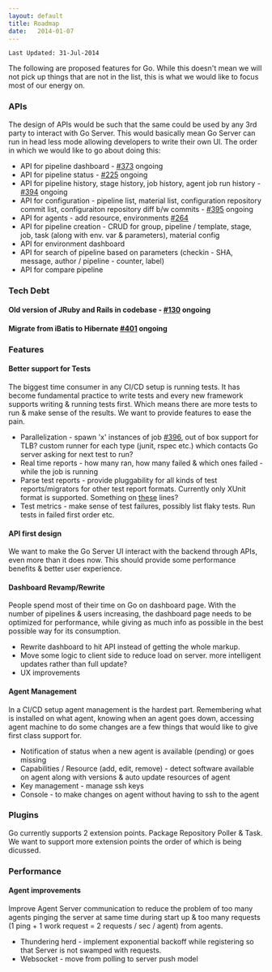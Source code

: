 ```yaml
---
layout: default
title: Roadmap
date:   2014-01-07
---
```


```
Last Updated: 31-Jul-2014
```

The following are proposed features for Go. While this doesn't mean we will not pick up things that are not in the list, this is what we would like to focus most of our energy on.

### APIs
The design of APIs would be such that the same could be used by any 3rd party to interact with Go Server. This would basically mean Go Server can run in head less mode allowing developers to write their own UI. The order in which we would like to go about doing this:

* API for pipeline dashboard - [#373](https://github.com/gocd/gocd/pull/373) ongoing
* API for pipeline status - [#225](https://github.com/gocd/gocd/issues/225) ongoing
* API for pipeline history, stage history, job history, agent job run history - [#394](https://github.com/gocd/gocd/issues/394) ongoing
* API for configuration - pipeline list, material list, configuration repository commit list, configuraiton repository diff b/w commits - [#395](https://github.com/gocd/gocd/issues/395) ongoing
* API for agents - add resource, environments [#264](https://github.com/gocd/gocd/issues/264)
* API for pipeline creation - CRUD for group, pipeline / template, stage, job, task (along with env. var & parameters), material config
* API for environment dashboard
* API for search of pipeline based on parameters (checkin - SHA, message, author / pipeline - counter, label)
* API for compare pipeline

### Tech Debt

#### Old version of JRuby and Rails in codebase - [#130](https://github.com/gocd/gocd/issues/130) ongoing
#### Migrate from iBatis to Hibernate [#401](https://github.com/gocd/gocd/issues/401) ongoing

### Features

#### Better support for Tests
The biggest time consumer in any CI/CD setup is running tests. It has become fundamental practice to write tests and every new framework supports writing & running tests first. Which means there are more tests to run & make sense of the results. We want to provide features to ease the pain.

* Parallelization - spawn 'x' instances of job [#396](https://github.com/gocd/gocd/issues/396), out of box support for TLB? custom runner for each type (junit, rspec etc.) which contacts Go server asking for next test to run? 
* Real time reports - how many ran, how many failed & which ones failed - while the job is running
* Parse test reports - provide pluggability for all kinds of test reports/migrators for other test report formats. Currently only XUnit format is supported. Something on [these](https://github.com/srinivasupadhya/xunit-converter-task) lines?
* Test metrics - make sense of test failures, possibly list flaky tests. Run tests in failed first order etc.

#### API first design
We want to make the Go Server UI interact with the backend through APIs, even more than it does now. This should provide some performance benefits & better user experience.

#### Dashboard Revamp/Rewrite
People spend most of their time on Go on dashboard page. With the number of pipelines & users increasing, the dashboard page needs to be optimized for performance, while giving as much info as possible in the best possible way for its consumption.

* Rewrite dashboard to hit API instead of getting the whole markup.
* Move some logic to client side to reduce load on server. more intelligent updates rather than full update?
* UX improvements

#### Agent Management
In a CI/CD setup agent management is the hardest part. Remembering what is installed on what agent, knowing when an agent goes down, accessing agent machine to do some changes are a few things that would like to give first class support for.

* Notification of status when a new agent is available (pending) or goes missing
* Capabilities / Resource (add, edit, remove) - detect software available on agent along with versions & auto update resources of agent
* Key management - manage ssh keys
* Console - to make changes on agent without having to ssh to the agent

### Plugins
Go currently supports 2 extension points. Package Repository Poller & Task. We want to support more extension points the order of which is being dicussed.

### Performance

#### Agent improvements
Improve Agent Server communication to reduce the problem of too many agents pinging the server at same time during start up & too many requests (1 ping + 1 work request = 2 requests / sec / agent) from agents.

* Thundering herd - implement exponential backoff while registering so that Server is not swamped with requests.
* Websocket - move from polling to server push model
